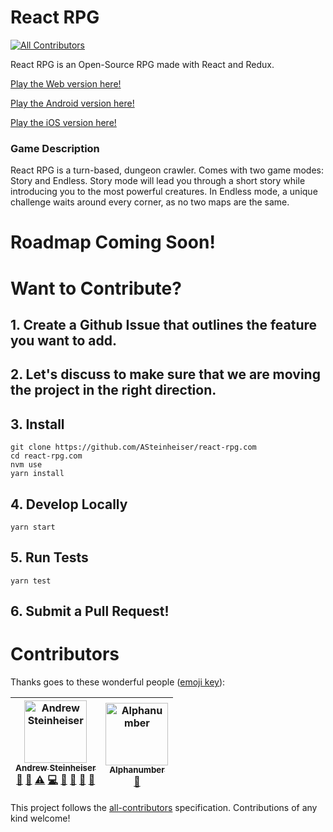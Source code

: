 # React RPG
[![All Contributors](https://img.shields.io/badge/all_contributors-2-orange.svg?style=flat-square)](#contributors)

React RPG is an Open-Source RPG made with React and Redux.

[Play the Web version here!](http://react-rpg.com)

[Play the Android version here!](https://play.google.com/store/apps/details?id=com.reactrpgnative)

[Play the iOS version here!](https://itunes.apple.com/WebObjects/MZStore.woa/wa/viewSoftware?id=1450907766&mt=8)

### Game Description
React RPG is a turn-based, dungeon crawler. Comes with two game modes: Story and Endless. Story mode will lead you through a short story while introducing you to the most powerful creatures. In Endless mode, a unique challenge waits around every corner, as no two maps are the same.

# Roadmap Coming Soon!

# Want to Contribute?
## 1. Create a Github Issue that outlines the feature you want to add.
## 2. Let's discuss to make sure that we are moving the project in the right direction.
## 3. Install
```
git clone https://github.com/ASteinheiser/react-rpg.com
cd react-rpg.com
nvm use
yarn install
```
## 4. Develop Locally
```
yarn start
```
## 5. Run Tests
```
yarn test
```
## 6. Submit a Pull Request!

# Contributors

Thanks goes to these wonderful people ([emoji key](https://github.com/all-contributors/all-contributors#emoji-key)):

<!-- ALL-CONTRIBUTORS-LIST:START - Do not remove or modify this section -->
<!-- prettier-ignore -->
| [<img src="https://avatars1.githubusercontent.com/u/9949512?v=4" width="100px;" alt="Andrew Steinheiser"/><br /><sub><b>Andrew Steinheiser</b></sub>](http://iamandrew.io)<br />[🤔](#ideas-ASteinheiser "Ideas, Planning, & Feedback") [💬](#question-ASteinheiser "Answering Questions") [⚠️](https://github.com/ASteinheiser/react-rpg.com/commits?author=ASteinheiser "Tests") [💻](https://github.com/ASteinheiser/react-rpg.com/commits?author=ASteinheiser "Code") [📖](https://github.com/ASteinheiser/react-rpg.com/commits?author=ASteinheiser "Documentation") [🚧](#maintenance-ASteinheiser "Maintenance") [🔧](#tool-ASteinheiser "Tools") [👀](#review-ASteinheiser "Reviewed Pull Requests") | [<img src="https://avatars0.githubusercontent.com/u/9552208?v=4" width="100px;" alt="Alphanumber"/><br /><sub><b>Alphanumber</b></sub>](https://github.com/Alphanumber)<br />[🤔](#ideas-Alphanumber "Ideas, Planning, & Feedback") |
| :---: | :---: |
<!-- ALL-CONTRIBUTORS-LIST:END -->

This project follows the [all-contributors](https://github.com/all-contributors/all-contributors) specification. Contributions of any kind welcome!
